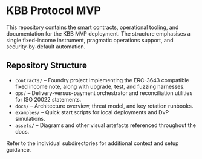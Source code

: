 # KBB Protocol MVP

This repository contains the smart contracts, operational tooling, and documentation for the KBB MVP deployment. The structure emphasises a single fixed-income instrument, pragmatic operations support, and security-by-default automation.

## Repository Structure

- `contracts/` – Foundry project implementing the ERC-3643 compatible fixed income note, along with upgrade, test, and fuzzing harnesses.
- `ops/` – Delivery-versus-payment orchestrator and reconciliation utilities for ISO 20022 statements.
- `docs/` – Architecture overview, threat model, and key rotation runbooks.
- `examples/` – Quick start scripts for local deployments and DvP simulations.
- `assets/` – Diagrams and other visual artefacts referenced throughout the docs.

Refer to the individual subdirectories for additional context and setup guidance.
